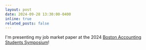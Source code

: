 ```yaml
---
layout: post
date: 2024-09-28 13:30:00-0400
inline: true
related_posts: false
---
```


I'm presenting my job market paper at the 2024 [Boston Accounting Students Symposium](https://sites.google.com/view/bassconference/)!